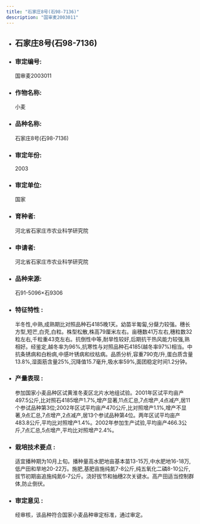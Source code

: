 ```yaml
---
title: "石家庄8号(石98-7136)"
description: "国审麦2003011"
---
```

* ## 石家庄8号(石98-7136)
* ###  审定编号:  
   国审麦2003011

*  ### 作物名称:  
   小麦

*   ###  品种名称: 
    石家庄8号(石98-7136)

*   ### 审定年份: 
    2003

*   ### 审定单位:  
    国家

*   ### 育种者:  
    河北省石家庄市农业科学研究院

*   ### 申请者:  
    河北省石家庄市农业科学研究院

*   ### 品种来源:  
    石91-5096×石9306

*   ### 特征特性 : 
    半冬性,中熟,成熟期比对照品种石4185晚1天。幼苗半匍匐,分蘖力较强。穗长方型,短芒,白壳,白粒。株型松散,株高79厘米左右。亩穗数41万左右,穗粒数32粒左右,千粒重43克左右。抗倒性中等,耐旱性较好,后期抗干热风能力较强,熟相好。经鉴定,越冬率为96%,抗寒性与对照品种石4185(越冬率97%)相当。中抗条锈病和白粉病,中感叶锈病和纹枯病。品质分析,容重790克/升,蛋白质含量13.8%,湿面筋含量25%,沉降值15.7毫升,吸水率59%,面团稳定时间1.2分钟。

*   ### 产量表现 : 
    参加国家小麦品种区试黄淮冬麦区北片水地组试验。2001年区试平均亩产497.5公斤,比对照石4185增产1.7%,增产显著,11点汇总,7点增产,4点减产,居11个参试品种第3位;2002年区试平均亩产470公斤,比对照增产1.1%,增产不显著,9点汇总,7点增产,2点减产,居13个参试品种第4位。两年区试平均亩产483.8公斤,平均比对照增产1.4%。2002年参加生产试验,平均亩产466.3公斤,7点汇总,5点增产,平均比对照增产2.4%。

*   ### 栽培技术要点 : 
    适宜播种期为10月上旬。播种量高水肥地亩基本苗13-15万,中水肥地16-18万,低产田和旱地20-22万。施肥,基肥亩施纯氮7-8公斤,纯五氧化二磷8-10公斤,拔节初期亩追施纯氮6-7公斤。浇好拔节和抽穗2次关键水。高产田适当控制群体,防止倒伏。

*   ### 审定意见 : 
    经审核，该品种符合国家小麦品种审定标准，通过审定。
